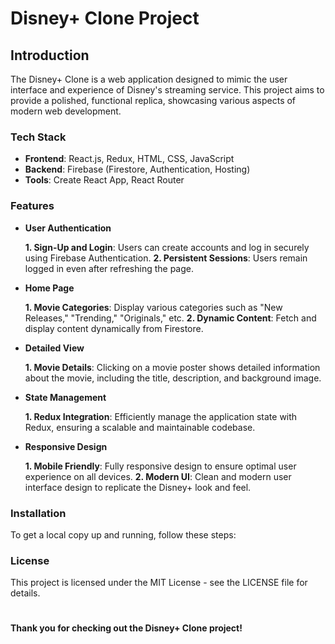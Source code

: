 # Disney+ Clone Project

## Introduction
The Disney+ Clone is a web application designed to mimic the user interface and experience of Disney's streaming service. This project aims to provide a polished, functional replica, showcasing various aspects of modern web development.

### Tech Stack
  - **Frontend**: React.js, Redux, HTML, CSS, JavaScript
  - **Backend**: Firebase (Firestore, Authentication, Hosting)
  - **Tools**: Create React App, React Router
  
### Features 
  - **User Authentication**
    
      **1. Sign-Up and Login**: Users can create accounts and log in securely using Firebase Authentication.
      **2. Persistent Sessions**: Users remain logged in even after refreshing the page.
  
  - **Home Page**
    
      **1. Movie Categories**: Display various categories such as "New Releases," "Trending," "Originals," etc.
      **2. Dynamic Content**: Fetch and display content dynamically from Firestore.
  
  - **Detailed View**
    
      **1. Movie Details**: Clicking on a movie poster shows detailed information about the movie, including the title, description, and background image.
      
  - **State Management**
    
      **1. Redux Integration**: Efficiently manage the application state with Redux, ensuring a scalable and maintainable codebase.
      
  - **Responsive Design**
    
      **1. Mobile Friendly**: Fully responsive design to ensure optimal user experience on all devices.
      **2. Modern UI**: Clean and modern user interface design to replicate the Disney+ look and feel.

### Installation
  To get a local copy up and running, follow these steps:

### License
  This project is licensed under the MIT License - see the LICENSE file for details.

#
**Thank you for checking out the Disney+ Clone project!**
